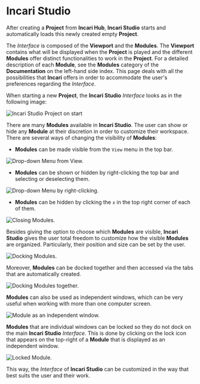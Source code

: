 # Incari Studio

After creating a **Project** from **Incari Hub**, **Incari Studio** starts and automatically loads this newly created empty **Project**.

The *Interface* is composed of the **Viewport** and the **Modules**. The **Viewport** contains what will be displayed when the **Project** is played and the different **Modules** offer distinct functionalities to work in the **Project**. For a detailed description of each **Module**, see the **Modules** category of the **Documentation** on the left-hand side index. This page deals with all the possibilities that **Incari** offers in order to accommodate the user's preferences regarding the *Interface*.  

When starting a new **Project**, the **Incari Studio** *Interface* looks as in the following image:

![Incari Studio Project on start](../../.gitbook/assets/incaristudioonstart.png)

There are many **Modules** available in **Incari Studio**. The user can show or hide any **Module** at their discretion in order to customize their workspace. There are several ways of changing the visibility of **Modules**:

* **Modules** can be made visible from the `View` menu in the top bar.

![Drop-down Menu from View.](../../.gitbook/assets/module2.png)

* **Modules** can be shown or hidden by right-clicking the top bar and selecting or deselecting them.

![Drop-down Menu by right-clicking.](../../.gitbook/assets/module3.png)

* **Modules** can be hidden by clicking the `x` in the top right corner of each of them.

![Closing Modules.](../../.gitbook/assets/Studio_ClosingModules.gif)


Besides giving the option to choose which **Modules** are visible, **Incari Studio** gives the user total freedom to customize how the visible **Modules** are organized. Particularly, their position and size can be set by the user.

![Docking Modules.](../../.gitbook/assets/Studio_DockingModules.gif)

Moreover, **Modules** can be docked together and then accessed via the tabs that are automatically created.

![Docking Modules together.](../../.gitbook/assets/Studio_TabsModules.gif)

**Modules** can also be used as independent windows, which can be very useful when working with more than one computer screen.

![Module as an independent window.](../../.gitbook/assets/Studio_IndependentModule.gif)

**Modules** that are individual windows can be locked so they do not dock on the main **Incari Studio** *Interface*. This is done by clicking on the lock icon that appears on the top-right of a **Module** that is displayed as an independent window.

![Locked Module.](../../.gitbook/assets/Studio_LockedModule.gif)

This way, the *Interface* of **Incari Studio** can be customized in the way that best suits the user and their work.